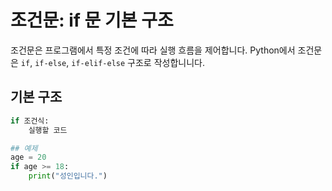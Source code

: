 # 조건문: if 문 기본 구조

조건문은 프로그램에서 특정 조건에 따라 실행 흐름을 제어합니다. 
Python에서 조건문은 `if`, `if-else`, `if-elif-else` 구조로 작성합니니다.

## 기본 구조
```python
if 조건식:
    실행할 코드

## 예제
age = 20
if age >= 18:
    print("성인입니다.")